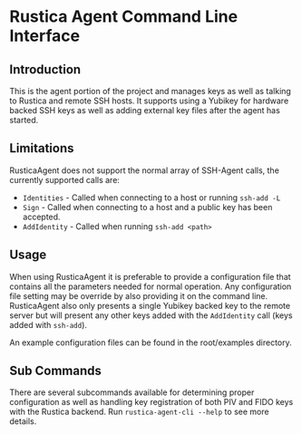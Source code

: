 # Rustica Agent Command Line Interface

## Introduction
This is the agent portion of the project and manages keys as well as talking to Rustica and remote SSH hosts. It supports using a Yubikey for hardware backed SSH keys as well as adding external key files after the agent has started.

## Limitations
RusticaAgent does not support the normal array of SSH-Agent calls, the currently supported calls are:

- `Identities` - Called when connecting to a host or running `ssh-add -L`
- `Sign` - Called when connecting to a host and a public key has been accepted.
- `AddIdentity` - Called when running `ssh-add <path>`

## Usage
When using RusticaAgent it is preferable to provide a configuration file that contains all the parameters needed for normal operation. Any configuration file setting may be override by also providing it on the command line. RusticaAgent also only presents a single Yubikey backed key to the remote server but will present any other keys added with the `AddIdentity` call (keys added with `ssh-add`).

An example configuration files can be found in the root/examples directory.

## Sub Commands
There are several subcommands available for determining proper configuration as well as handling key registration of both PIV and FIDO keys with the Rustica backend. Run `rustica-agent-cli --help` to see more details.